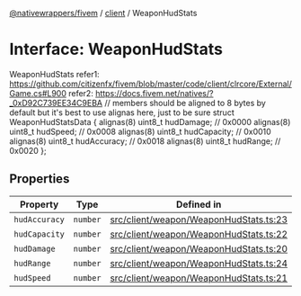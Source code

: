 [@nativewrappers/fivem](../../README.md) / [client](../README.md) / WeaponHudStats

# Interface: WeaponHudStats

WeaponHudStats
refer1: https://github.com/citizenfx/fivem/blob/master/code/client/clrcore/External/Game.cs#L900
refer2: https://docs.fivem.net/natives/?_0xD92C739EE34C9EBA
// members should be aligned to 8 bytes by default but it's best to use alignas here, just to be sure
struct WeaponHudStatsData
{
	alignas(8) uint8_t hudDamage; // 0x0000
	alignas(8) uint8_t hudSpeed; // 0x0008
	alignas(8) uint8_t hudCapacity; // 0x0010
	alignas(8) uint8_t hudAccuracy; // 0x0018
	alignas(8) uint8_t hudRange; // 0x0020
};

## Properties

| Property | Type | Defined in |
| ------ | ------ | ------ |
| `hudAccuracy` | `number` | [src/client/weapon/WeaponHudStats.ts:23](https://github.com/nativewrappers/fivem/blob/d67d9a693907da5ce83f118218b601ceb38a88bc/src/client/weapon/WeaponHudStats.ts#L23) |
| `hudCapacity` | `number` | [src/client/weapon/WeaponHudStats.ts:22](https://github.com/nativewrappers/fivem/blob/d67d9a693907da5ce83f118218b601ceb38a88bc/src/client/weapon/WeaponHudStats.ts#L22) |
| `hudDamage` | `number` | [src/client/weapon/WeaponHudStats.ts:20](https://github.com/nativewrappers/fivem/blob/d67d9a693907da5ce83f118218b601ceb38a88bc/src/client/weapon/WeaponHudStats.ts#L20) |
| `hudRange` | `number` | [src/client/weapon/WeaponHudStats.ts:24](https://github.com/nativewrappers/fivem/blob/d67d9a693907da5ce83f118218b601ceb38a88bc/src/client/weapon/WeaponHudStats.ts#L24) |
| `hudSpeed` | `number` | [src/client/weapon/WeaponHudStats.ts:21](https://github.com/nativewrappers/fivem/blob/d67d9a693907da5ce83f118218b601ceb38a88bc/src/client/weapon/WeaponHudStats.ts#L21) |
